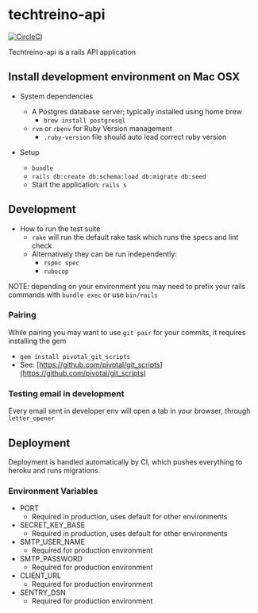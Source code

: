 # techtreino-api
[![CircleCI](https://circleci.com/gh/TechTreino/rails-api.svg?style=svg)](https://circleci.com/gh/TechTreino/rails-api)

Techtreino-api is a rails API application

## Install development environment on Mac OSX

* System dependencies
  * A Postgres database server; typically installed using home brew
    * `brew install postgresql`
  * `rvm` or `rbenv` for Ruby Version management
    * `.ruby-version` file should auto load correct ruby version

* Setup
  * `bundle`
  * `rails db:create db:schema:load db:migrate db:seed`
  * Start the application: `rails s`

## Development

* How to run the test suite
  * `rake` will run the default rake task which runs the specs and lint check
  * Alternatively they can be run independently:
    * `rspec spec`
    * `rubocop`

NOTE: depending on your environment you may need to prefix your rails commands with `bundle exec` or use `bin/rails`

### Pairing

While pairing you may want to use `git pair` for your commits, it requires installing the gem
* `gem install pivotal_git_scripts`
* See: [https://github.com/pivotal/git_scripts](https://github.com/pivotal/git_scripts)

### Testing email in development

Every email sent in developer env will open a tab in your browser, through `letter_opener`

## Deployment

Deployment is handled automatically by CI, which pushes everything to heroku and runs migrations.
### Environment Variables

* PORT
  * Required in production, uses default for other environments
* SECRET_KEY_BASE
  * Required in production, uses default for other environments
* SMTP_USER_NAME
  * Required for production environment
* SMTP_PASSWORD
  * Required for production environment
* CLIENT_URL
  * Required for production environment
* SENTRY_DSN
  * Required for production environment

